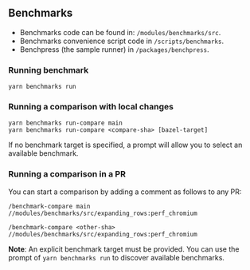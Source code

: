 ## Benchmarks

- Benchmarks code can be found in: `/modules/benchmarks/src`.
- Benchmarks convenience script code in `/scripts/benchmarks`.
- Benchpress (the sample runner) in `/packages/benchpress`.

### Running benchmark

```
yarn benchmarks run
```

### Running a comparison with local changes

```
yarn benchmarks run-compare main
yarn benchmarks run-compare <compare-sha> [bazel-target]
```

If no benchmark target is specified, a prompt will allow you to select an available benchmark.

### Running a comparison in a PR

You can start a comparison by adding a comment as follows to any PR:

```
/benchmark-compare main //modules/benchmarks/src/expanding_rows:perf_chromium
```

```
/benchmark-compare <other-sha> //modules/benchmarks/src/expanding_rows:perf_chromium
```

**Note**: An explicit benchmark target must be provided. You can use the prompt
of `yarn benchmarks run` to discover available benchmarks.
